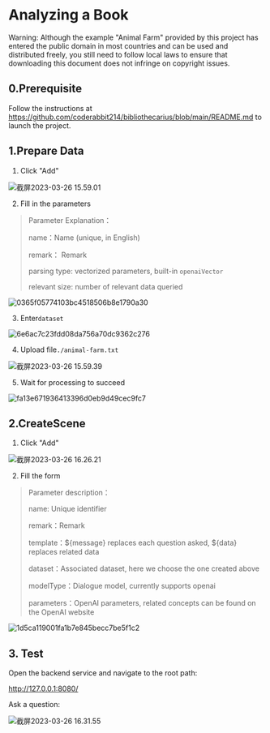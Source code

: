 # Analyzing a Book

Warning: Although the example "Animal Farm" provided by this project has entered the public domain in most countries and can be used and distributed freely, you still need to follow local laws to ensure that downloading this document does not infringe on copyright issues.

## 0.Prerequisite

Follow the instructions at https://github.com/coderabbit214/bibliothecarius/blob/main/README.md to launch the project.

## 1.Prepare Data

1. Click "Add"

![截屏2023-03-26 15.59.01](https://images-jsh.oss-cn-beijing.aliyuncs.com/coderabbit/2023/03/26/20230326-161932.png?)

2. Fill in the parameters

> Parameter Explanation：
>
> name：Name (unique, in English)
>
> remark： Remark
>
> parsing type: vectorized parameters, built-in `openaiVector`
> 
> relevant size: number of relevant data queried

![0365f05774103bc4518506b8e1790a30](https://images-jsh.oss-cn-beijing.aliyuncs.com/coderabbit/2023/03/26/20230326-210431.jpg?)

3. Enter`dataset`

![6e6ac7c23fdd08da756a70dc9362c276](https://images-jsh.oss-cn-beijing.aliyuncs.com/coderabbit/2023/03/26/20230326-210440.jpg?)

4. Upload file`./animal-farm.txt`

![截屏2023-03-26 15.59.39](https://images-jsh.oss-cn-beijing.aliyuncs.com/coderabbit/2023/03/26/20230326-162545.png?)

5. Wait for processing to succeed

![fa13e671936413396d0eb9d49cec9fc7](https://images-jsh.oss-cn-beijing.aliyuncs.com/coderabbit/2023/03/26/20230326-210447.jpg?)

## 2.CreateScene

1. Click "Add"

![截屏2023-03-26 16.26.21](https://images-jsh.oss-cn-beijing.aliyuncs.com/coderabbit/2023/03/26/20230326-162723.png?)

2. Fill the form

> Parameter description：
>
> name: Unique identifier
>
> remark：Remark
>
> template：${message} replaces each question asked, ${data} replaces related data
>
> dataset：Associated dataset, here we choose the one created above
>
> modelType：Dialogue model, currently supports openai
>
> parameters：OpenAI parameters, related concepts can be found on the OpenAI website

![1d5ca119001fa1b7e845becc7be5f1c2](https://images-jsh.oss-cn-beijing.aliyuncs.com/coderabbit/2023/03/26/20230326-210412.jpg?)

## 3. Test

Open the backend service and navigate to the root path:

http://127.0.0.1:8080/

Ask a question:

![截屏2023-03-26 16.31.55](https://images-jsh.oss-cn-beijing.aliyuncs.com/coderabbit/2023/03/26/20230326-163202.png?)
